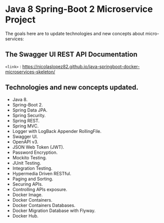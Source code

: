 # Java 8 Spring-Boot 2 Microservice Project

The goals here are to update technologies and new concepts about micro-services:

## The Swagger UI REST API Documentation


`<link>` : <https://nicolaslopez82.github.io/java-springboot-docker-microservices-skeleton/>


## Technologies and new concepts updated.

* Java 8.
* Spring-Boot 2.
* Spring Data JPA.
* Spring Security.
* Spring REST.
* Spring MVC.
* Logger with LogBack Appender RollingFile.
* Swagger UI.
* OpenAPI v3.
* JSON Web Token (JWT).
* Password Encryption.
* Mockito Testing.
* JUnit Testing.
* Integration Testing.
* Hypermedia Driven RESTful.
* Paging and Sorting.
* Securing APIs.
* Controlling APIs exposure.
* Docker Image.
* Docker Containers.
* Docker Containers Databases.
* Docker Migration Database with Flyway.
* Docker Hub.
